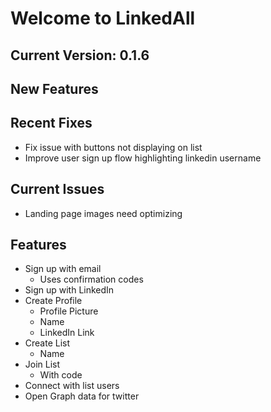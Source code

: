# Welcome to LinkedAll

## Current Version: 0.1.6

## New Features

## Recent Fixes

- Fix issue with buttons not displaying on list
- Improve user sign up flow highlighting linkedin username

## Current Issues

- Landing page images need optimizing

## Features

- Sign up with email
  - Uses confirmation codes
- Sign up with LinkedIn
- Create Profile
  - Profile Picture
  - Name
  - LinkedIn Link
- Create List
  - Name
- Join List
  - With code
- Connect with list users
- Open Graph data for twitter
